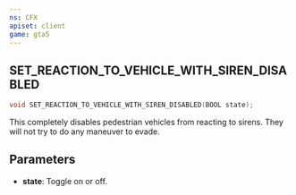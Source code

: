 ```yaml
---
ns: CFX
apiset: client
game: gta5
---
```

## SET_REACTION_TO_VEHICLE_WITH_SIREN_DISABLED

```c
void SET_REACTION_TO_VEHICLE_WITH_SIREN_DISABLED(BOOL state);
```

This completely disables pedestrian vehicles from reacting to sirens. They will not try to do any maneuver to evade.

## Parameters
* **state**: Toggle on or off.